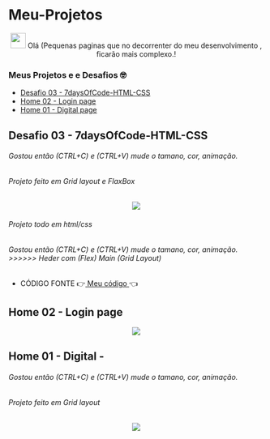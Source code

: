 # Meu-Projetos



<div align="center">
   <img src="https://raw.githubusercontent.com/iampavangandhi/iampavangandhi/master/gifs/Hi.gif" width="30px"> Olá (Pequenas paginas que no decorrenter do meu desenvolvimento , ficarão mais complexo.! </h2>
</div>

### Meus Projetos e e Desafios 🤓
* [ Desafio 03 - 7daysOfCode-HTML-CSS ](#id03)
* [ Home 02 - Login page ](#id02)
* [ Home 01 - Digital page ](#id01)
##
##


  ##    Desafio 03 - 7daysOfCode-HTML-CSS  <a name="id03"></a>
 ###### Gostou então (CTRL+C) e (CTRL+V)  mude o tamano, cor, animação. 
 ###### Projeto feito em Grid layout  e FlaxBox

<div align="center">
 <img src="https://user-images.githubusercontent.com/72812066/161599483-a98859c0-414a-4027-8935-9e905f3aab5c.gif">
</div>

  ###### Projeto todo em     html/css
  ###### Gostou então (CTRL+C) e (CTRL+V)  mude o tamano, cor, animação. >>>>>>   Heder com (Flex) Main (Grid Layout) 
   * CÓDIGO FONTE   👉[ Meu código ](https://github.com/MichelKitundi/Meu-Projetos-Desafios/blob/main/projetos/7daysOfCode-HTML-CSS/index.html)👈

##   Home  02 - Login page <a name="id02"></a>
<div align="center">
 <img src="https://user-images.githubusercontent.com/72812066/159188825-019bd255-083f-4459-b724-c3c0856bc37d.gif">
</div>

##   Home  01 - Digital -  <a name="id01"></a>
 ###### Gostou então (CTRL+C) e (CTRL+V)  mude o tamano, cor, animação. 
 ###### Projeto feito em Grid layout 

<div align="center">
 <img src="https://user-images.githubusercontent.com/72812066/159188777-1a42af05-b4fc-4b02-b88e-7f5437b5e996.gif">
</div>
